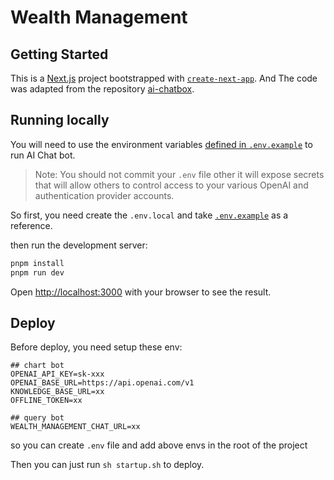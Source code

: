 # Wealth Management

## Getting Started

This is a [Next.js](https://nextjs.org/) project bootstrapped with [`create-next-app`](https://github.com/vercel/next.js/tree/canary/packages/create-next-app).
And The code was adapted from the repository [ai-chatbox](https://github.com/vercel/ai-chatbot).

## Running locally

You will need to use the environment variables [defined in `.env.example`](.env.example) to run AI Chat bot.

> Note: You should not commit your `.env` file other it will expose secrets that will allow others to control access to your various OpenAI and authentication provider accounts.

So first, you need create the `.env.local` and take [`.env.example`](.env.example) as a reference.

then run the development server:

```bash
pnpm install
pnpm run dev
```

Open [http://localhost:3000](http://localhost:3000) with your browser to see the result.

## Deploy

Before deploy, you need setup these env:

```dotenv
## chart bot
OPENAI_API_KEY=sk-xxx
OPENAI_BASE_URL=https://api.openai.com/v1
KNOWLEDGE_BASE_URL=xx
OFFLINE_TOKEN=xx

## query bot
WEALTH_MANAGEMENT_CHAT_URL=xx
```

so you can create `.env` file and add above envs in the root of the project

Then you can just run `sh startup.sh` to deploy.
